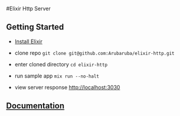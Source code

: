 #Elixir Http Server

## Getting Started

* [Install Elixir](http://elixir-lang.org/install.html)

* clone repo `git clone git@github.com:Arubaruba/elixir-http.git`
* enter cloned directory `cd elixir-http`
* run sample app `mix run --no-halt`
    
* view server response [http://localhost:3030](http://localhost:3030)



## [Documentation](https://rawgit.com/Arubaruba/elixir-http/documentation/index.html)
